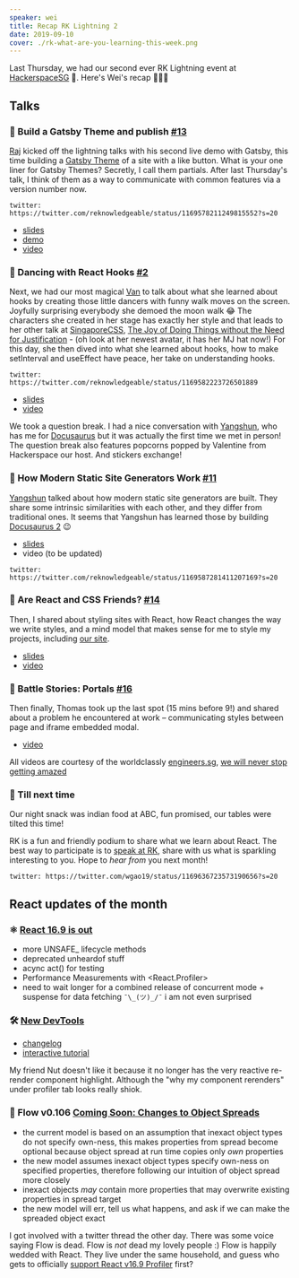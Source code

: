 ```yaml
---
speaker: wei
title: Recap RK Lightning 2
date: 2019-09-10
cover: ./rk-what-are-you-learning-this-week.png
---
```


Last Thursday, we had our second ever RK Lightning event at [HackerspaceSG](https://hackerspace.sg/) 🎉. Here's Wei's recap 👩🏻‍🌾

<!-- excerpt ends -->


## Talks

### 💄 Build a Gatsby Theme and publish [#13](https://github.com/react-knowledgeable/react-knowledgeable-talks/issues/13)

[Raj](https://mobile.twitter.com/email2vimalraj) kicked off the lightning talks with his second live demo with Gatsby, this time building a [Gatsby Theme](https://www.gatsbyjs.org/docs/themes/what-are-gatsby-themes/) of a site with a like button. What is your one liner for Gatsby Themes? Secretly, I call them partials. After last Thursday's talk, I think of them as a way to communicate with common features via a version number now.

`twitter: https://twitter.com/reknowledgeable/status/1169578211249815552?s=20`

- [slides](https://github.com/email2vimalraj/gatsby-theme-like-post/blob/master/build-gatsby-theme-talk.key)
- [demo](https://github.com/email2vimalraj/gatsby-theme-like-post)
- [video](https://engineers.sg/v/3638)

### 👞 Dancing with React Hooks [#2](https://github.com/react-knowledgeable/react-knowledgeable-talks/issues/2)

Next, we had our most magical [Van](https://mobile.twitter.com/bokukage) to talk about what she learned about hooks by creating those little dancers with funny walk moves on the screen. Joyfully surprising everybody she demoed the moon walk 😂 The characters she created in her stage has exactly her style and that leads to her other talk at [SingaporeCSS](https://singaporecss.github.io/), [The Joy of Doing Things without the Need for Justification](https://smokinclove.github.io/the-joy-of-doing-things-without-the-need-for-justification/) - (oh look at her newest avatar, it has her MJ hat now!) For this day, she then dived into what she learned about hooks, how to make setInterval and useEffect have peace, her take on understanding hooks.

`twitter: https://twitter.com/reknowledgeable/status/1169582223726501889`

- [slides](https://docs.google.com/presentation/d/1mrGSHBNYoUlMYrOWZ6BMiJ4rCvfJqIq1XgTuPkePkkM/edit?usp=sharing)
- [video](https://engineers.sg/video/dancing-with-react-hooks-react-knowledgeable--3637)

We took a question break. I had a nice conversation with [Yangshun](https://twitter.com/yangshunz), who has me for [Docusaurus](https://docusaurus.io/) but it was actually the first time we met in person! The question break also features popcorns popped by Valentine from Hackerspace our host. And stickers exchange!

### 🦖 How Modern Static Site Generators Work [#11](https://github.com/react-knowledgeable/react-knowledgeable-talks/issues/11)

[Yangshun](https://twitter.com/yangshunz) talked about how modern static site generators are built. They share some intrinsic similarities with each other, and they differ from traditional ones. It seems that Yangshun has learned those by building [Docusaurus 2](https://docusaurus-2.netlify.com/) 😉

- [slides](https://github.com/react-knowledgeable/react-knowledgeable-talks/files/3584661/React.Knowledgeable.-.How.Modern.Static.Site.Generators.Work.pdf)
- video (to be updated)

`twitter: https://twitter.com/reknowledgeable/status/1169587281411207169?s=20` 

### 👥 Are React and CSS Friends? [#14](https://github.com/react-knowledgeable/react-knowledgeable-talks/issues/14)

Then, I shared about styling sites with React, how React changes the way we write styles, and a mind model that makes sense for me to style my projects, including [our site](https://reactknowledgeable.org/).

- [slides](https://uuei.io/talks/cream-pencil-crayon/)
- [video](https://engineers.sg/v/3640)

### 🤕 Battle Stories: Portals [#16](https://github.com/react-knowledgeable/react-knowledgeable-talks/issues/16)

Then finally, Thomas took up the last spot (15 mins before 9!) and shared about a problem he encountered at work – communicating styles between page and iframe embedded modal.

- [video](https://engineers.sg/v/3639)

All videos are courtesy of the worldclassly [engineers.sg](https://engineers.sg/), [we will never stop getting amazed](https://twitter.com/swyx/status/1169640745604714496?s=20)

### 🤞 Till next time

Our night snack was indian food at ABC, fun promised, our tables were tilted this time!

RK is a fun and friendly podium to share what we learn about React. The best way to participate is to [speak at RK](https://github.com/react-knowledgeable/react-knowledgeable-talks/issues), share with us what is sparkling interesting to you. Hope to _hear from_ you next month!

`twitter: https://twitter.com/wgao19/status/1169636723573190656?s=20`

## React updates of the month

### ⚛️ [React 16.9 is out](https://reactjs.org/blog/2019/08/08/react-v16.9.0.html)

- more UNSAFE_ lifecycle methods
- deprecated unheardof stuff
- acync act() for testing
- Performance Measurements with <React.Profiler>
- need to wait longer for a combined release of concurrent mode + suspense for data 
fetching `¯\_(ツ)_/¯` i am not even surprised

### 🛠 [New DevTools](https://reactjs.org/blog/2019/08/15/new-react-devtools.html) 

- [changelog](https://github.com/facebook/react/blob/master/packages/react-devtools/CHANGELOG.md#400-august-15-2019)
- [interactive tutorial](https://react-devtools-tutorial.now.sh/)

My friend Nut doesn't like it because it no longer has the very reactive re-render component highlight. Although the "why my component rerenders" under profiler tab looks really shiok.

### 🥯 Flow v0.106 [Coming Soon: Changes to Object Spreads](https://medium.com/flow-type/coming-soon-changes-to-object-spreads-73204aef84e1)

- the current model is based on an assumption that inexact object types do not specify own-ness, this makes properties from spread become optional because object spread at run time copies only _own_ properties
- the new model assumes inexact object types specify own-ness on specified properties, therefore following our intuition of object spread more closely
- inexact objects _may_ contain more properties that may overwrite existing properties in spread target
- the new model will err, tell us what happens, and ask if we can make the spreaded object exact

I got involved with a twitter thread the other day. There was some voice saying Flow is dead. Flow is _not_ dead my lovely people :) Flow is happily wedded with React. They live under the same household, and guess who gets to officially [support React v16.9 Profiler](https://github.com/facebook/flow/blob/master/tests/react_16_9/profiler.js) first?
